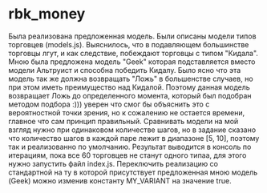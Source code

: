 # rbk_money
Была реализована предложенная модель.
Были описаны модели типов торговцев (models.js).
Выяснилось, что в подавляющем большинстве торговцы лгут, и как следствие, побеждают торговцы с типом "Кидала".
Мною была предложена модель "Geek" которая подставляется вместо модели Альтруист и способна победить Кидалу.
Было ясно что эта модель так же должна возвращать "Ложь" в большенстве случаев, но при этом иметь преимущество над Кидалой.
Поэтому данная модель возвращает Ложь до определенного момента, который был подобран методом подбора :))) уверен что смог бы объяснить это с вероятностной точки зрения, но к сожалению не остается времени, главное что сам принцип правильный.
Сравнивать модели на мой взгляд нужно при одинаковом количестве шагов, но в задание сказано что количество шагов в каждой паре лежит в диапазоне [5, 10], поэтому так и реализованно по умолчанию.
Результат выводится в консоль по итерациям, пока все 60 торговцев не станут одного типаа, для этого нужно запустить файл index.js.
Переключить реализацию со стандартной на ту в которой присутствует предложенная мною модель (Geek) можно изменив константу MY_VARIANT на значение true.

